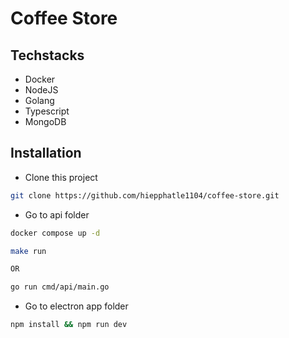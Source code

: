 # Coffee Store

## Techstacks

- Docker
- NodeJS
- Golang
- Typescript
- MongoDB

## Installation

- Clone this project

```bash
git clone https://github.com/hiepphatle1104/coffee-store.git

```

- Go to api folder

```bash
docker compose up -d

make run

OR

go run cmd/api/main.go

```

- Go to electron app folder

```bash
npm install && npm run dev

```
